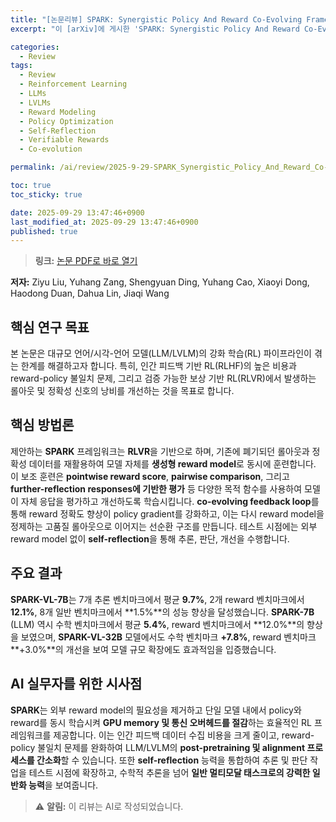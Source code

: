 ```yaml
---
title: "[논문리뷰] SPARK: Synergistic Policy And Reward Co-Evolving Framework"
excerpt: "이 [arXiv]에 게시한 'SPARK: Synergistic Policy And Reward Co-Evolving Framework' 논문에 대한 자세한 리뷰입니다."

categories:
  - Review
tags:
  - Review
  - Reinforcement Learning
  - LLMs
  - LVLMs
  - Reward Modeling
  - Policy Optimization
  - Self-Reflection
  - Verifiable Rewards
  - Co-evolution

permalink: /ai/review/2025-9-29-SPARK_Synergistic_Policy_And_Reward_Co-Evolving_Framework/

toc: true
toc_sticky: true

date: 2025-09-29 13:47:46+0900
last_modified_at: 2025-09-29 13:47:46+0900
published: true
---
```

> **링크:** [논문 PDF로 바로 열기](https://arxiv.org/abs/2509.22624)

**저자:** Ziyu Liu, Yuhang Zang, Shengyuan Ding, Yuhang Cao, Xiaoyi Dong, Haodong Duan, Dahua Lin, Jiaqi Wang



## 핵심 연구 목표
본 논문은 대규모 언어/시각-언어 모델(LLM/LVLM)의 강화 학습(RL) 파이프라인이 겪는 한계를 해결하고자 합니다. 특히, 인간 피드백 기반 RL(RLHF)의 높은 비용과 reward-policy 불일치 문제, 그리고 검증 가능한 보상 기반 RL(RLVR)에서 발생하는 롤아웃 및 정확성 신호의 낭비를 개선하는 것을 목표로 합니다.

## 핵심 방법론
제안하는 **SPARK** 프레임워크는 **RLVR**을 기반으로 하며, 기존에 폐기되던 롤아웃과 정확성 데이터를 재활용하여 모델 자체를 **생성형 reward model**로 동시에 훈련합니다. 이 보조 훈련은 **pointwise reward score**, **pairwise comparison**, 그리고 **further-reflection responses에 기반한 평가** 등 다양한 목적 함수를 사용하여 모델이 자체 응답을 평가하고 개선하도록 학습시킵니다. **co-evolving feedback loop**를 통해 reward 정확도 향상이 policy gradient를 강화하고, 이는 다시 reward model을 정제하는 고품질 롤아웃으로 이어지는 선순환 구조를 만듭니다. 테스트 시점에는 외부 reward model 없이 **self-reflection**을 통해 추론, 판단, 개선을 수행합니다.

## 주요 결과
**SPARK-VL-7B**는 7개 추론 벤치마크에서 평균 **9.7%**, 2개 reward 벤치마크에서 **12.1%**, 8개 일반 벤치마크에서 **1.5%**의 성능 향상을 달성했습니다. **SPARK-7B** (LLM) 역시 수학 벤치마크에서 평균 **5.4%**, reward 벤치마크에서 **12.0%**의 향상을 보였으며, **SPARK-VL-32B** 모델에서도 수학 벤치마크 **+7.8%**, reward 벤치마크 **+3.0%**의 개선을 보여 모델 규모 확장에도 효과적임을 입증했습니다.

## AI 실무자를 위한 시사점
**SPARK**는 외부 reward model의 필요성을 제거하고 단일 모델 내에서 policy와 reward를 동시 학습시켜 **GPU memory 및 통신 오버헤드를 절감**하는 효율적인 RL 프레임워크를 제공합니다. 이는 인간 피드백 데이터 수집 비용을 크게 줄이고, reward-policy 불일치 문제를 완화하여 LLM/LVLM의 **post-pretraining 및 alignment 프로세스를 간소화**할 수 있습니다. 또한 **self-reflection** 능력을 통합하여 추론 및 판단 작업을 테스트 시점에 확장하고, 수학적 추론을 넘어 **일반 멀티모달 태스크로의 강력한 일반화 능력**을 보여줍니다.

> ⚠️ **알림:** 이 리뷰는 AI로 작성되었습니다.